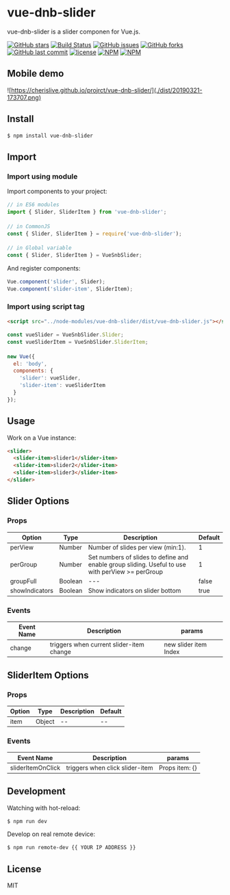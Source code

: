 # vue-dnb-slider

vue-dnb-slider is a slider componen for Vue.js.

[![GitHub stars](https://img.shields.io/github/stars/cherislive/vue-dnb-slider.svg?style=flat-square)](https://github.com/cherislive/vue-dnb-slider/stargazers)
[![Build Status](https://travis-ci.org/cherislive/vue-dnb-slider.svg?branch=master)](https://travis-ci.org/cherislive/vue-dnb-slider)
[![GitHub issues](https://img.shields.io/github/issues/cherislive/vue-dnb-slider.svg?style=flat-square)](https://github.com/cherislive/vue-dnb-slider/issues)
[![GitHub forks](https://img.shields.io/github/forks/cherislive/vue-dnb-slider.svg?style=flat-square)](https://github.com/cherislive/vue-dnb-slider/network)
[![GitHub last commit](https://img.shields.io/github/last-commit/google/skia.svg?style=flat-square)](https://github.com/cherislive/vue-dnb-slider)
[![license](https://img.shields.io/github/license/mashape/apistatus.svg?style=flat-square)](https://github.com/cherislive/vue-dnb-slider)
[![NPM](https://nodei.co/npm/vue-dnb-slider.png?downloads=true&downloadRank=true&stars=true)](https://nodei.co/npm/vue-dnb-slider/)
[![NPM](https://nodei.co/npm-dl/vue-dnb-slider.png?months=9&height=3)](https://nodei.co/npm/vue-dnb-slider/)



## Mobile demo

![https://cherislive.github.io/projrct/vue-dnb-slider/](./dist/20190321-173707.png)

## Install

```bash
$ npm install vue-dnb-slider
```

## Import

### Import using module

Import components to your project:

``` js
// in ES6 modules
import { Slider, SliderItem } from 'vue-dnb-slider';

// in CommonJS
const { Slider, SliderItem } = require('vue-dnb-slider');

// in Global variable
const { Slider, SliderItem } = VueSnbSlider;
```

And register components:

``` js
Vue.component('slider', Slider);
Vue.component('slider-item', SliderItem);
```

### Import using script tag

``` html
<script src="../node-modules/vue-dnb-slider/dist/vue-dnb-slider.js"></script>
```

``` js
const vueSlider = VueSnbSlider.Slider;
const vueSliderItem = VueSnbSlider.SliderItem;

new Vue({
  el: 'body',
  components: {
    'slider': vueSlider,
    'slider-item': vueSliderItem
  }
});
```

## Usage

Work on a Vue instance:

```HTML
<slider>
  <slider-item>slider1</slider-item>
  <slider-item>slider2</slider-item>
  <slider-item>slider3</slider-item>
</slider>
```
## Slider Options

### Props

| Option | Type | Description | Default |
| ----- | ----- | ----- | ----- |
| perView | Number | Number of slides per view (min:1). | 1 |
| perGroup | Number | Set numbers of slides to define and enable group sliding. Useful to use with perView >= perGroup | 1 |
| groupFull | Boolean | --- | false |
| showIndicators | Boolean | Show indicators on slider bottom | true |

### Events

| Event Name | Description | params |
| ----- | ----- | ----- |
| change | triggers when current slider-item change | new slider item Index |

## SliderItem Options

### Props

| Option | Type | Description | Default |
| ----- | ----- | ----- | ----- |
| item | Object | -- | -- |

### Events

| Event Name | Description | params |
| ----- | ----- | ----- |
| sliderItemOnClick | triggers when click slider-item | Props item: {}  |

## Development

Watching with hot-reload:

```bash
$ npm run dev
```

Develop on real remote device:

```bash
$ npm run remote-dev {{ YOUR IP ADDRESS }}
```

## License

MIT
